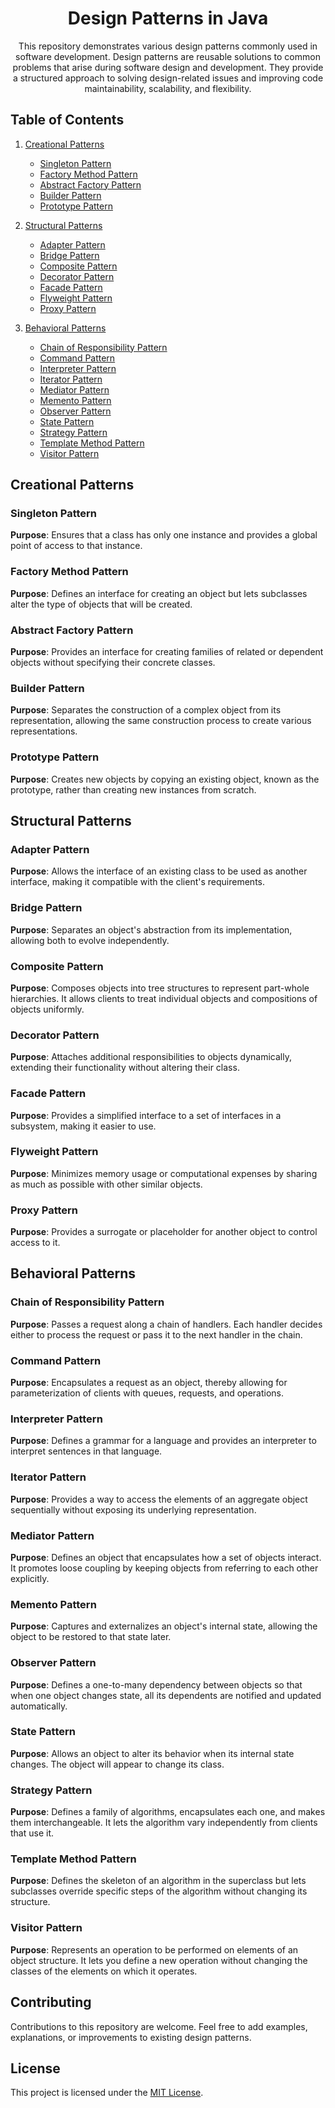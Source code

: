 <h1 align="center">  Design Patterns in Java</h1>

<p align="center">
   This repository demonstrates various design patterns commonly used in software development. Design patterns are reusable solutions to common problems that arise during software design and development. They provide a structured approach to solving design-related issues and improving code maintainability, scalability, and flexibility.
</p>

## Table of Contents

1. [Creational Patterns](#creational-patterns)
   - [Singleton Pattern](#singleton-pattern)
   - [Factory Method Pattern](#factory-method-pattern)
   - [Abstract Factory Pattern](#abstract-factory-pattern)
   - [Builder Pattern](#builder-pattern)
   - [Prototype Pattern](#prototype-pattern)

2. [Structural Patterns](#structural-patterns)
   - [Adapter Pattern](#adapter-pattern)
   - [Bridge Pattern](#bridge-pattern)
   - [Composite Pattern](#composite-pattern)
   - [Decorator Pattern](#decorator-pattern)
   - [Facade Pattern](#facade-pattern)
   - [Flyweight Pattern](#flyweight-pattern)
   - [Proxy Pattern](#proxy-pattern)

3. [Behavioral Patterns](#behavioral-patterns)
   - [Chain of Responsibility Pattern](#chain-of-responsibility-pattern)
   - [Command Pattern](#command-pattern)
   - [Interpreter Pattern](#interpreter-pattern)
   - [Iterator Pattern](#iterator-pattern)
   - [Mediator Pattern](#mediator-pattern)
   - [Memento Pattern](#memento-pattern)
   - [Observer Pattern](#observer-pattern)
   - [State Pattern](#state-pattern)
   - [Strategy Pattern](#strategy-pattern)
   - [Template Method Pattern](#template-method-pattern)
   - [Visitor Pattern](#visitor-pattern)

## Creational Patterns

### Singleton Pattern

**Purpose**: Ensures that a class has only one instance and provides a global point of access to that instance.

### Factory Method Pattern

**Purpose**: Defines an interface for creating an object but lets subclasses alter the type of objects that will be created.

### Abstract Factory Pattern

**Purpose**: Provides an interface for creating families of related or dependent objects without specifying their concrete classes.

### Builder Pattern

**Purpose**: Separates the construction of a complex object from its representation, allowing the same construction process to create various representations.

### Prototype Pattern

**Purpose**: Creates new objects by copying an existing object, known as the prototype, rather than creating new instances from scratch.

## Structural Patterns

### Adapter Pattern

**Purpose**: Allows the interface of an existing class to be used as another interface, making it compatible with the client's requirements.

### Bridge Pattern

**Purpose**: Separates an object's abstraction from its implementation, allowing both to evolve independently.

### Composite Pattern

**Purpose**: Composes objects into tree structures to represent part-whole hierarchies. It allows clients to treat individual objects and compositions of objects uniformly.

### Decorator Pattern

**Purpose**: Attaches additional responsibilities to objects dynamically, extending their functionality without altering their class.

### Facade Pattern

**Purpose**: Provides a simplified interface to a set of interfaces in a subsystem, making it easier to use.

### Flyweight Pattern

**Purpose**: Minimizes memory usage or computational expenses by sharing as much as possible with other similar objects.

### Proxy Pattern

**Purpose**: Provides a surrogate or placeholder for another object to control access to it.

## Behavioral Patterns

### Chain of Responsibility Pattern

**Purpose**: Passes a request along a chain of handlers. Each handler decides either to process the request or pass it to the next handler in the chain.

### Command Pattern

**Purpose**: Encapsulates a request as an object, thereby allowing for parameterization of clients with queues, requests, and operations.

### Interpreter Pattern

**Purpose**: Defines a grammar for a language and provides an interpreter to interpret sentences in that language.

### Iterator Pattern

**Purpose**: Provides a way to access the elements of an aggregate object sequentially without exposing its underlying representation.

### Mediator Pattern

**Purpose**: Defines an object that encapsulates how a set of objects interact. It promotes loose coupling by keeping objects from referring to each other explicitly.

### Memento Pattern

**Purpose**: Captures and externalizes an object's internal state, allowing the object to be restored to that state later.

### Observer Pattern

**Purpose**: Defines a one-to-many dependency between objects so that when one object changes state, all its dependents are notified and updated automatically.

### State Pattern

**Purpose**: Allows an object to alter its behavior when its internal state changes. The object will appear to change its class.

### Strategy Pattern

**Purpose**: Defines a family of algorithms, encapsulates each one, and makes them interchangeable. It lets the algorithm vary independently from clients that use it.

### Template Method Pattern

**Purpose**: Defines the skeleton of an algorithm in the superclass but lets subclasses override specific steps of the algorithm without changing its structure.

### Visitor Pattern

**Purpose**: Represents an operation to be performed on elements of an object structure. It lets you define a new operation without changing the classes of the elements on which it operates.

## Contributing

Contributions to this repository are welcome. Feel free to add examples, explanations, or improvements to existing design patterns.

## License

This project is licensed under the [MIT License](LICENSE).
